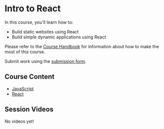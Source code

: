# Intro to React

In this course, you'll learn how to:

* Build static websites using React
* Build simple dynamic applications using React

Please refer to the [Course Handbook](/handbook) for information about how to make the most of this course.

Submit work using the [submission form](https://docs.google.com/forms/d/e/1FAIpQLSc5xLIjjL4mXtibHCL21D2XtDp7sNIlR6ukV3CNPhE2peRfeA/viewform?usp=sharing).

## Course Content

* [JavaScript](/js)
* [React](/react)

## Session Videos

No videos yet!
